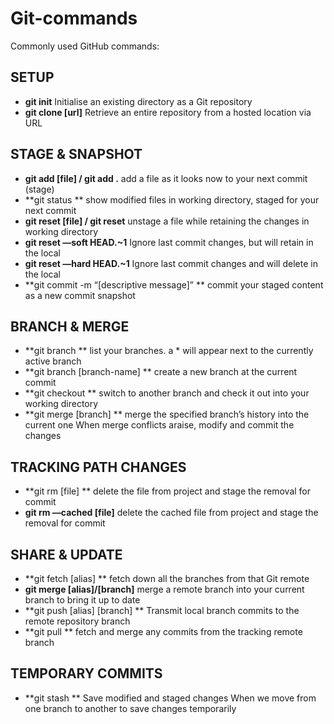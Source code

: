 # Git-commands

Commonly used GitHub commands:

## SETUP
* **git init**
Initialise an existing directory as a Git repository 
* **git clone [url]**
Retrieve an entire repository from a hosted location via URL

## STAGE & SNAPSHOT
* **git add [file] / git add .**
add a file as it looks now to your next commit (stage) 
* **git status **
show modified files in working directory, staged for your next commit 
* **git reset [file] / git reset**
unstage a file while retaining the changes in working directory
* **git reset —soft HEAD.~1**
Ignore last commit changes, but will retain in the local
* **git reset —hard HEAD.~1**
Ignore last commit changes and will delete in the local
* **git commit -m “[descriptive message]” **
commit your staged content as a new commit snapshot

## BRANCH & MERGE
* **git branch **
list your branches. a * will appear next to the currently active branch 
* **git branch [branch-name] **
create a new branch at the current commit 
* **git checkout **
switch to another branch and check it out into your working directory 
* **git merge [branch] **
merge the specified branch’s history into the current one
When merge conflicts araise, modify and commit the changes

## TRACKING PATH CHANGES
* **git rm [file] **
delete the file from project and stage the removal for commit
* **git rm —cached [file]**
delete the cached file from project and stage the removal for commit

## SHARE & UPDATE
* **git fetch [alias] **
fetch down all the branches from that Git remote 
* **git merge [alias]/[branch]** 
merge a remote branch into your current branch to bring it up to date 
* **git push [alias] [branch] **
Transmit local branch commits to the remote repository branch 
* **git pull **
fetch and merge any commits from the tracking remote branch

## TEMPORARY COMMITS 
* **git stash **
Save modified and staged changes
When we move from one branch to another to save changes temporarily 
